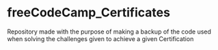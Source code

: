 # freeCodeCamp_Certificates
Repository made with the purpose of making a backup of the code used when solving the challenges given to achieve a given Certification
